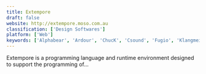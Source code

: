 ```yaml
---
title: Extempore
draft: false 
website: http://extempore.moso.com.au
classification: ['Design Softwares']
platform: ['Web']
keywords: ['Alphabear', 'Ardour', 'ChucK', 'Csound', 'Fugio', 'Klangmeister', 'Nodebox', 'Overtone', 'Processing', 'Pure Data', 'Renoise', 'Shoebot', 'Sonic Pi', 'SunVox', 'SuperCollider', 'SynthEdit', 'TouchDesigner', 'VDMX', 'Vuo', 'Wavepot', 'negasonic']
---
```

Extempore is a programming language and runtime environment designed to support the programming of...